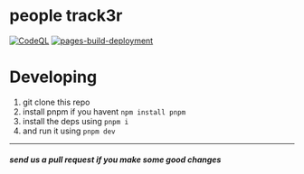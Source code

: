 # people track3r

[![CodeQL](https://github.com/pickingname/track3r/actions/workflows/codeql.yml/badge.svg)](https://github.com/pickingname/track3r/actions/workflows/codeql.yml)
[![pages-build-deployment](https://github.com/pickingname/track3r/actions/workflows/pages/pages-build-deployment/badge.svg)](https://github.com/pickingname/track3r/actions/workflows/pages/pages-build-deployment)

# Developing

1. git clone this repo
2. install pnpm if you havent `npm install pnpm`
3. install the deps using `pnpm i`
4. and run it using `pnpm dev`

---

##### send us a pull request if you make some good changes
